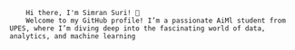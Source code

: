         Hi there, I'm Simran Suri! 👋
        Welcome to my GitHub profile! I’m a passionate AiMl student from UPES, where I’m diving deep into the fascinating world of data, analytics, and machine learning
